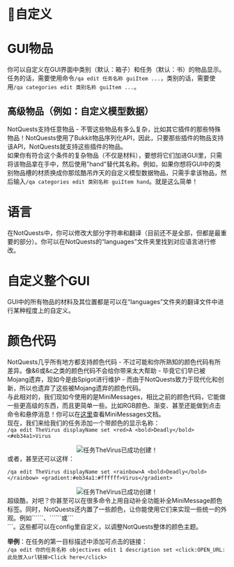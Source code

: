 # 🎨自定义<!-- {docsify-ignore-all} -->
# GUI物品
你可以自定义在GUI界面中类别（默认：箱子）和任务（默认：书）的物品显示。任务的话，需要使用命令```/qa edit 任务名称 guiItem ...```，类别的话，需要使用```/qa categories edit 类别名称 guiItem ...```。  
## 高级物品（例如：自定义模型数据）
NotQuests支持任意物品 - 不管这些物品有多么复杂，比如其它插件的那些特殊物品！NotQuests使用了Bukkit物品序列化API，因此，只要那些插件的物品支持该API，NotQuests就支持这些插件的物品。  
如果你有符合这个条件的复杂物品（不仅是材料），要想将它们加进GUI里，只需将该物品拿在手中，然后使用"hand"替代其名称。例如，如果你想将GUI中的类别物品槽的材质换成你那炫酷吊炸天的自定义模型数据物品，只需手拿该物品，然后输入```/qa categories edit 类别名称 guiItem hand```。就是这么简单！  
# 语言  
在NotQuests中，你可以修改大部分字符串和翻译（目前还不是全部，但都是最重要的部分）。你可以在NotQuests的“languages”文件夹里找到对应语言进行修改。  
# 自定义整个GUI
GUI中的所有物品的材料及其位置都是可以在“languages”文件夹的翻译文件中进行某种程度上的自定义。  
# 颜色代码
NotQuests几乎所有地方都支持颜色代码 - 不过可能和你所熟知的颜色代码有所差异。像&6或&c之类的颜色代码不会给你带来太大帮助 - 毕竟它们早已被Mojang遗弃，现如今是由Spigot进行维护 - 而由于NotQuests致力于现代化和创新，所以也遗弃了这些被Mojang遗弃的颜色代码。  
与此相对的，我们现如今使用的是MiniMessages，相比之前的颜色代码，它能做一些更高级的东西，而且更简单一些。比如RGB颜色、渐变、甚至还能做到点击命令和悬停消息！你可以在[这里](https://docs.advntr.dev/minimessage/)查看MiniMessages文档。  
现在，我们来给我们的任务添加一个带颜色的显示名称：  
```/qa edit TheVirus displayName set <red>A <bold>Deadly</bold> <#eb34a1>Virus```  
<div align=center><img src="/pic/Customization/displayname-1.png" alt="任务TheVirus已成功创建！"> 
</div>  
或者，甚至还可以这样：  

```/qa edit TheVirus displayName set <rainbow>A <bold>Deadly</bold></rainbow> <gradient:#eb34a1:#ffffff>Virus</gradient>```  
<div align=center><img src="/pic/Customization/displayname-2.png" alt="任务TheVirus已成功创建！"> 
</div>   
超级酷，对吧？你甚至可以在很多命令上用自动补全功能补全MiniMessage颜色标签。同时，NotQuests还内置了一些颜色，让你能使用它们来实现一些统一的外观。例如```<highlight>```、```<highlight2>```或```<main>```。这些都可以在config里自定义，以调整NotQuests整体的颜色主题。

**举例**：在任务的第一目标描述中添加可点击的链接：  
```/qa edit 你的任务名称 objectives edit 1 description set <click:OPEN_URL:此处放入url链接>Click here</click>```